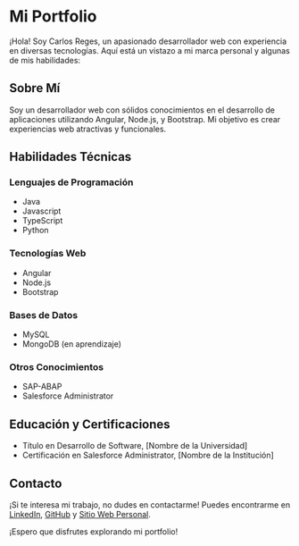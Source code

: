 # Mi Portfolio

¡Hola! Soy Carlos Reges, un apasionado desarrollador web con experiencia en diversas tecnologías. Aquí está un vistazo a mi marca personal y algunas de mis habilidades:

## Sobre Mí

Soy un desarrollador web con sólidos conocimientos en el desarrollo de aplicaciones utilizando Angular, Node.js, y Bootstrap. Mi objetivo es crear experiencias web atractivas y funcionales.

## Habilidades Técnicas

### Lenguajes de Programación
- Java
- Javascript
- TypeScript
- Python

### Tecnologías Web
- Angular
- Node.js
- Bootstrap

### Bases de Datos
- MySQL
- MongoDB (en aprendizaje)

### Otros Conocimientos
- SAP-ABAP
- Salesforce Administrator

## Educación y Certificaciones

- Título en Desarrollo de Software, [Nombre de la Universidad]
- Certificación en Salesforce Administrator, [Nombre de la Institución]

## Contacto

¡Si te interesa mi trabajo, no dudes en contactarme! Puedes encontrarme en [LinkedIn](enlace-a-tu-perfil), [GitHub](enlace-a-tu-repositorio) y [Sitio Web Personal](enlace-a-tu-sitio).

¡Espero que disfrutes explorando mi portfolio!
